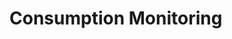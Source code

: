 # Consumption Monitoring

<!-- link to version in Portuguese -->
<div data-alt-locales="pt-br"></div>